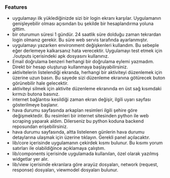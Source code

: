 ### Features
- uygulamayı ilk yüklediğinizde sizi bir login ekranı karşılar. Uygulamanın genişleyebilir olması açısından bu şekilde bir hesaplandırma yoluna gittim.
- bir oturumun süresi 1 gündür. 24 saatlik süre dolduğu zaman tekrardan login olmanız gerekir. Bu süre web servis tarafında ayarlanmıştır.
- uygulamayı yazarken environment değişkenleri kullandım. Bu sebeple eğer derlemeye kalkarsanız hata verecektir. Uygulamayı test etmek için ./outputs içerisindeki apk dosyasını kullanınız.
- Email doğrulama benzeri herhangi bir doğrulama eylemi yazmadım. Direkt bir hesap oluşturup  kullanmaya başlayabilirsiniz.
- aktivitelerin listelendiği ekranda, herhangi bir aktiviteyi düzenlemek için üzerine uzun basın.  Bu sayede sizi düzenleme ekranına götürecek buton görünebilir hale gelecektir.
- aktiviteyi silmek için aktivite düzenleme ekranında en üst sağ kısımdaki kırmızı butona basınız.
- internet bağlantısı kesildiği zaman ekran değişir, ilgili uyarı sayfası gösterilmeye başlanır.
- hava durumu sayfasında arkaplan resimleri ilgili şehire göre değişmektedir. Bu resimleri bir internet sitesinden python ile web scraping yaparak aldım. Dilerseniz bu python koduna backend reposundan erişebilirsiniz.
- hava durumu sayfasında, altta listelenen günlerin hava durumu detaylarına ulaşmak için üzerine tıklayın. Gerekli panel açılacaktır.
- lib/core içerisinde uygulamanın çekirdek kısmı bulunur. Bu kısımı yorum satırları ile olabildiğince açıklamaya çalıştım.
- lib/components içerisinde uygulamada kullanılan, özel olarak yazılmış widgetlar yer alır.
- lib/view içerisinde ekranlara göre arayüz dosyaları, network (request, response) dosyaları, viewmodel dosyaları bulunur.
